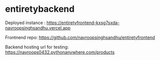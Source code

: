 # entiretybackend

Deployed instance :
https://entiretyfrontend-kxsg7sxda-navroopsinghsandhu.vercel.app

Frontnend repo:
https://github.com/navroopsinghsandhu/entiretyfrontend

Backend hosting url for testing:
https://navroops0432.pythonanywhere.com/products
